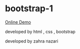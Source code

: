 # bootstrap-1

<a href="https://zahranazaridev.github.io/bootstrap-1/">Online Demo</a>

developed by html , css , bootstrap

developed by zahra nazari
